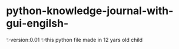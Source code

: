 # python-knowledge-journal-with-gui-engilsh-
✨version:0.01
✨this python file made in 12 yars old child
